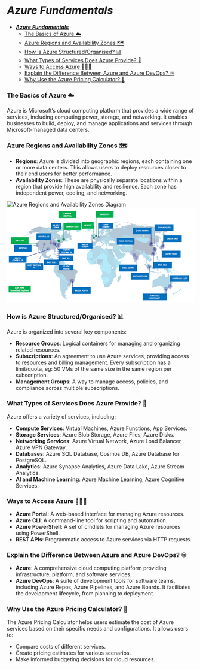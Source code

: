 # ***Azure Fundamentals***
- [***Azure Fundamentals***](#azure-fundamentals)
    - [The Basics of Azure ☁️](#the-basics-of-azure-️)
    - [Azure Regions and Availability Zones 🗺️](#azure-regions-and-availability-zones-️)
    - [How is Azure Structured/Organised? 📊](#how-is-azure-structuredorganised-)
    - [What Types of Services Does Azure Provide? 🛜](#what-types-of-services-does-azure-provide-)
    - [Ways to Access Azure 👩🏾‍💻](#ways-to-access-azure-)
    - [Explain the Difference Between Azure and Azure DevOps? ♾️](#explain-the-difference-between-azure-and-azure-devops-️)
    - [Why Use the Azure Pricing Calculator? 🧮](#why-use-the-azure-pricing-calculator-)

### The Basics of Azure ☁️
Azure is Microsoft’s cloud computing platform that provides a wide range of services, including computing power, storage, and networking. It enables businesses to build, deploy, and manage applications and services through Microsoft-managed data centers.

### Azure Regions and Availability Zones 🗺️
- **Regions**: Azure is divided into geographic regions, each containing one or more data centers. This allows users to deploy resources closer to their end users for better performance.
- **Availability Zones**: These are physically separate locations within a region that provide high availability and resilience. Each zone has independent power, cooling, and networking.

![Azure Regions and Availability Zones Diagram](https://holori.com/list-of-all-azure-regions-and/)
![alt text](image.png)

### How is Azure Structured/Organised? 📊
Azure is organized into several key components:
- **Resource Groups**: Logical containers for managing and organizing related resources.
- **Subscriptions**: An agreement to use Azure services, providing access to resources and billing management. Every subscription has a limit/quota, eg: 50 VMs of the same size in the same region per subscription.
- **Management Groups**: A way to manage access, policies, and compliance across multiple subscriptions.

### What Types of Services Does Azure Provide? 🛜
Azure offers a variety of services, including:
- **Compute Services**: Virtual Machines, Azure Functions, App Services.
- **Storage Services**: Azure Blob Storage, Azure Files, Azure Disks.
- **Networking Services**: Azure Virtual Network, Azure Load Balancer, Azure VPN Gateway.
- **Databases**: Azure SQL Database, Cosmos DB, Azure Database for PostgreSQL.
- **Analytics**: Azure Synapse Analytics, Azure Data Lake, Azure Stream Analytics.
- **AI and Machine Learning**: Azure Machine Learning, Azure Cognitive Services.

### Ways to Access Azure 👩🏾‍💻
- **Azure Portal**: A web-based interface for managing Azure resources.
- **Azure CLI**: A command-line tool for scripting and automation.
- **Azure PowerShell**: A set of cmdlets for managing Azure resources using PowerShell.
- **REST APIs**: Programmatic access to Azure services via HTTP requests.

### Explain the Difference Between Azure and Azure DevOps? ♾️
- **Azure**: A comprehensive cloud computing platform providing infrastructure, platform, and software services.
- **Azure DevOps**: A suite of development tools for software teams, including Azure Repos, Azure Pipelines, and Azure Boards. It facilitates the development lifecycle, from planning to deployment.

### Why Use the Azure Pricing Calculator? 🧮
The Azure Pricing Calculator helps users estimate the cost of Azure services based on their specific needs and configurations. It allows users to:
- Compare costs of different services.
- Create pricing estimates for various scenarios.
- Make informed budgeting decisions for cloud resources.

